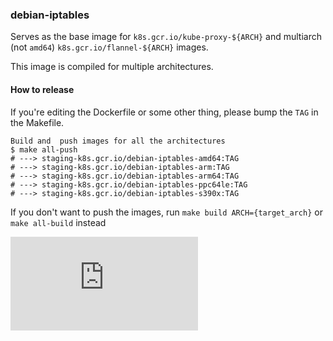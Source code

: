 ### debian-iptables

Serves as the base image for `k8s.gcr.io/kube-proxy-${ARCH}` and multiarch (not `amd64`) `k8s.gcr.io/flannel-${ARCH}` images.

This image is compiled for multiple architectures.

#### How to release

If you're editing the Dockerfile or some other thing, please bump the `TAG` in the Makefile.

```console
Build and  push images for all the architectures
$ make all-push
# ---> staging-k8s.gcr.io/debian-iptables-amd64:TAG
# ---> staging-k8s.gcr.io/debian-iptables-arm:TAG
# ---> staging-k8s.gcr.io/debian-iptables-arm64:TAG
# ---> staging-k8s.gcr.io/debian-iptables-ppc64le:TAG
# ---> staging-k8s.gcr.io/debian-iptables-s390x:TAG
```

If you don't want to push the images, run `make build ARCH={target_arch}` or `make all-build` instead


[![Analytics](https://kubernetes-site.appspot.com/UA-36037335-10/GitHub/build/debian-iptables/README.md?pixel)]()
